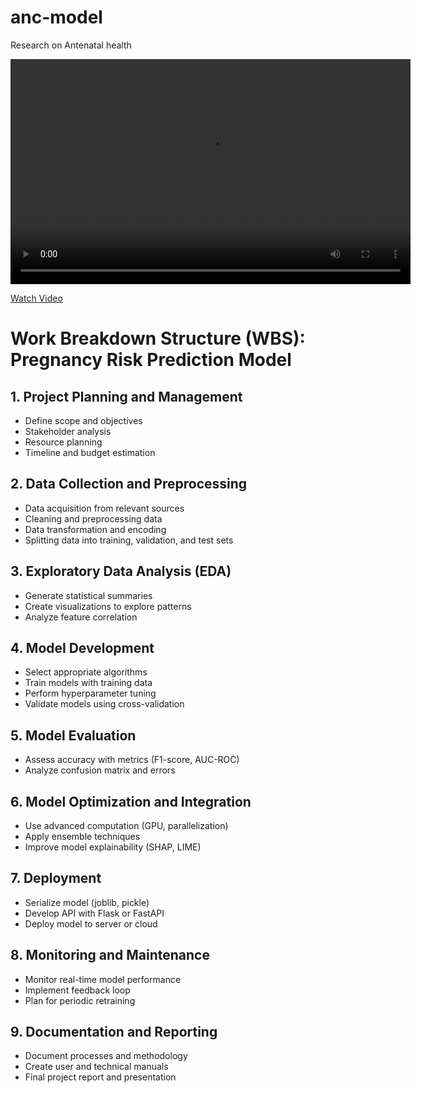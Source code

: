 # anc-model
Research on Antenatal health


<video width="640" height="360" controls>
  <source src="video/video_presentation.mp4" type="video/mp4">
  Your browser does not support the video tag.
</video>

[Watch Video](https://drive.google.com/file/d/1ao1ON09xhfMkebxmsmBtT06_KsrRPnRk/view?usp=sharing)


# Work Breakdown Structure (WBS): Pregnancy Risk Prediction Model

## 1. Project Planning and Management
- Define scope and objectives  
- Stakeholder analysis  
- Resource planning  
- Timeline and budget estimation  

## 2. Data Collection and Preprocessing
- Data acquisition from relevant sources  
- Cleaning and preprocessing data  
- Data transformation and encoding  
- Splitting data into training, validation, and test sets  

## 3. Exploratory Data Analysis (EDA)
- Generate statistical summaries  
- Create visualizations to explore patterns  
- Analyze feature correlation  

## 4. Model Development
- Select appropriate algorithms  
- Train models with training data  
- Perform hyperparameter tuning  
- Validate models using cross-validation  

## 5. Model Evaluation
- Assess accuracy with metrics (F1-score, AUC-ROC)  
- Analyze confusion matrix and errors  

## 6. Model Optimization and Integration
- Use advanced computation (GPU, parallelization)  
- Apply ensemble techniques  
- Improve model explainability (SHAP, LIME)  

## 7. Deployment
- Serialize model (joblib, pickle)  
- Develop API with Flask or FastAPI  
- Deploy model to server or cloud  

## 8. Monitoring and Maintenance
- Monitor real-time model performance  
- Implement feedback loop  
- Plan for periodic retraining  

## 9. Documentation and Reporting
- Document processes and methodology  
- Create user and technical manuals  
- Final project report and presentation  

